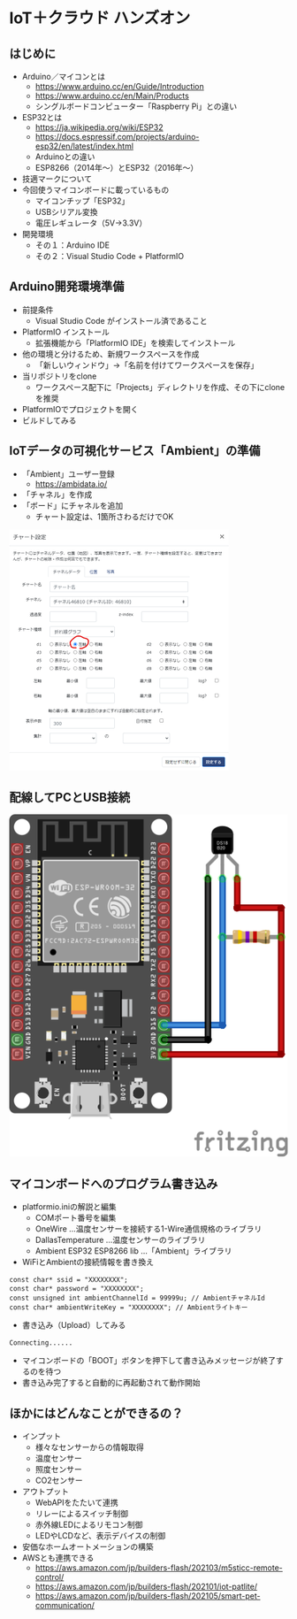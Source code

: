 # IoT＋クラウド ハンズオン

## はじめに

* Arduino／マイコンとは
    * https://www.arduino.cc/en/Guide/Introduction
    * https://www.arduino.cc/en/Main/Products
    * シングルボードコンピューター「Raspberry Pi」との違い
* ESP32とは
    * https://ja.wikipedia.org/wiki/ESP32
    * https://docs.espressif.com/projects/arduino-esp32/en/latest/index.html
    * Arduinoとの違い
    * ESP8266（2014年～）とESP32（2016年～）
* 技適マークについて
* 今回使うマイコンボードに載っているもの
    * マイコンチップ「ESP32」
    * USBシリアル変換
    * 電圧レギュレータ（5V→3.3V）
* 開発環境
    * その１：Arduino IDE
    * その２：Visual Studio Code + PlatformIO

## Arduino開発環境準備

* 前提条件
    * Visual Studio Code がインストール済であること
* PlatformIO インストール
    * 拡張機能から「PlatformIO IDE」を検索してインストール
* 他の環境と分けるため、新規ワークスペースを作成
    * 「新しいウィンドウ」→「名前を付けてワークスペースを保存」
* 当リポジトリをclone
    * ワークスペース配下に「Projects」ディレクトリを作成、その下にcloneを推奨
* PlatformIOでプロジェクトを開く
* ビルドしてみる

## IoTデータの可視化サービス「Ambient」の準備

* 「Ambient」ユーザー登録
    * https://ambidata.io/
* 「チャネル」を作成
* 「ボード」にチャネルを追加
    * チャート設定は、1箇所さわるだけでOK

![chart](img/chart.png)

## 配線してPCとUSB接続

![ESP32_DS18B20](img/ESP32_DS18B20.png)

## マイコンボードへのプログラム書き込み

* platformio.iniの解説と編集
    * COMポート番号を編集
    * OneWire …温度センサーを接続する1-Wire通信規格のライブラリ
    * DallasTemperature …温度センサーのライブラリ
    * Ambient ESP32 ESP8266 lib …「Ambient」ライブラリ
* WiFiとAmbientの接続情報を書き換え
```
const char* ssid = "XXXXXXXX";
const char* password = "XXXXXXXX";
const unsigned int ambientChannelId = 99999u; // AmbientチャネルId
const char* ambientWriteKey = "XXXXXXXX"; // Ambientライトキー
```
* 書き込み（Upload）してみる
```
Connecting......
```
* マイコンボードの「BOOT」ボタンを押下して書き込みメッセージが終了するのを待つ
* 書き込み完了すると自動的に再起動されて動作開始

## ほかにはどんなことができるの？

* インプット
    * 様々なセンサーからの情報取得
    * 温度センサー
    * 照度センサー
    * CO2センサー
* アウトプット
    * WebAPIをたたいて連携
    * リレーによるスイッチ制御
    * 赤外線LEDによるリモコン制御
    * LEDやLCDなど、表示デバイスの制御
* 安価なホームオートメーションの構築
* AWSとも連携できる
    * https://aws.amazon.com/jp/builders-flash/202103/m5sticc-remote-control/
    * https://aws.amazon.com/jp/builders-flash/202101/iot-patlite/
    * https://aws.amazon.com/jp/builders-flash/202105/smart-pet-communication/
